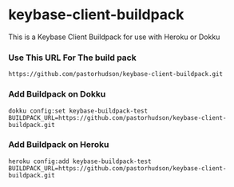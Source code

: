 # keybase-client-buildpack
This is a Keybase Client Buildpack for use with Heroku or Dokku

### Use This URL For The build pack
`https://github.com/pastorhudson/keybase-client-buildpack.git`

### Add Buildpack on Dokku
`dokku config:set keybase-buildpack-test BUILDPACK_URL=https://github.com/pastorhudson/keybase-client-buildpack.git`

### Add Buildpack on Heroku
`heroku config:add keybase-buildpack-test BUILDPACK_URL=https://github.com/pastorhudson/keybase-client-buildpack.git`
